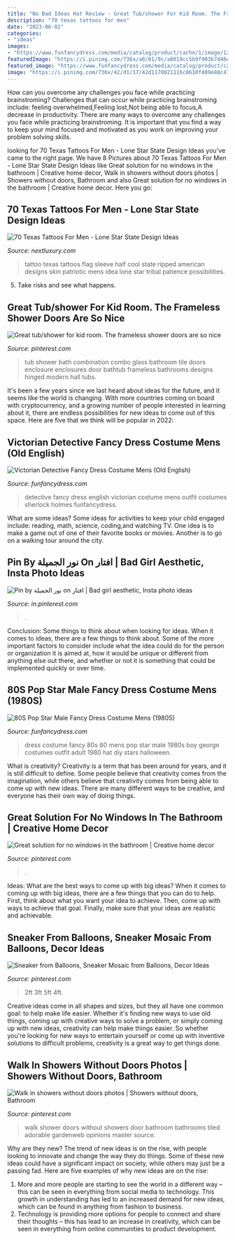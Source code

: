 ```yaml
---
title: "No Bad Ideas Hat Review - Great Tub/shower For Kid Room. The Frameless Shower Doors Are So Nice"
description: "70 texas tattoos for men"
date: "2023-06-02"
categories:
- "ideas"
images:
- "https://www.funfancydress.com/media/catalog/product/cache/1/image/1200x/040ec09b1e35df139433887a97daa66f/F/U/FUN2395.jpg"
featuredImage: "https://i.pinimg.com/736x/a0/01/9c/a0019cc5b9f903b7d46e9ece5e4c4b90.jpg"
featured_image: "https://www.funfancydress.com/media/catalog/product/cache/1/image/1200x/040ec09b1e35df139433887a97daa66f/F/U/FUN2431.jpg"
image: "https://i.pinimg.com/736x/42/d1/17/42d1170021116c8610f409e88c47c94d--walk-in-shower-no-door-bathroom-makeovers.jpg"
---
```



How can you overcome any challenges you face while practicing brainstroming?
Challenges that can occur while practicing brainstroming include: feeling overwhelmed,Feeling lost,Not being able to focus,A decrease in productivity. There are many ways to overcome any challenges you face while practicing brainstroming. It is important that you find a way to keep your mind focused and motivated as you work on improving your problem solving skills.

	

		
looking for 70 Texas Tattoos For Men - Lone Star State Design Ideas you've came to the right page. We have 8 Pictures about 70 Texas Tattoos For Men - Lone Star State Design Ideas like Great solution for no windows in the bathroom | Creative home decor, Walk in showers without doors photos | Showers without doors, Bathroom and also Great solution for no windows in the bathroom | Creative home decor. Here you go:
		
    
## 70 Texas Tattoos For Men - Lone Star State Design Ideas

<img loading=lazy src="http://nextluxury.com/wp-content/uploads/ripped-skin-half-sleeve-mens-texas-flag-tattoo-ideas.jpg" onerror="this.onerror=null;this.src='https://tse3.mm.bing.net/th?id=OIP.p-jKJLWqzfl6l4zR5bbnZwHaJ8&amp;pid=15.1';" alt="70 Texas Tattoos For Men - Lone Star State Design Ideas">

_Source: nextluxury.com_

>tattoo texas tattoos flag sleeve half cool state ripped american designs skin patriotic mens idea lone star tribal patience possibilities. 

	

5. Take risks and see what happens.

    
## Great Tub/shower For Kid Room. The Frameless Shower Doors Are So Nice

<img loading=lazy src="https://i.pinimg.com/736x/4c/51/96/4c5196f72b2d145fb5a39428f37af915.jpg" onerror="this.onerror=null;this.src='https://tse3.mm.bing.net/th?id=OIP.nOaxFZIF_eRaQjAPCwqt5QHaLI&amp;pid=15.1';" alt="Great tub/shower for kid room. The frameless shower doors are so nice">

_Source: pinterest.com_

>tub shower bath combination combo glass bathroom tile doors enclosure enclosures door bathtub frameless bathrooms designs hinged modern hall tubs. 

	

It's been a few years since we last heard about ideas for the future, and it seems like the world is changing. With more countries coming on board with cryptocurrency, and a growing number of people interested in learning about it, there are endless possibilities for new ideas to come out of this space. Here are five that we think will be popular in 2022: 

    
## Victorian Detective Fancy Dress Costume Mens (Old English)

<img loading=lazy src="https://www.funfancydress.com/media/catalog/product/cache/1/image/1200x/040ec09b1e35df139433887a97daa66f/F/U/FUN2431.jpg" onerror="this.onerror=null;this.src='https://tse1.mm.bing.net/th?id=OIP.DMp27lR7Nwu8IgvUPa2JtwHaKE&amp;pid=15.1';" alt="Victorian Detective Fancy Dress Costume Mens (Old English)">

_Source: funfancydress.com_

>detective fancy dress english victorian costume mens outfit costumes sherlock holmes funfancydress. 

	

What are some ideas?
Some ideas for activities to keep your child engaged include: reading, math, science, coding,and watching TV. One idea is to make a game out of one of their favorite books or movies. Another is to go on a walking tour around the city.

    
## Pin By نور الجميلة On افتار | Bad Girl Aesthetic, Insta Photo Ideas

<img loading=lazy src="https://i.pinimg.com/736x/17/2c/68/172c686a6580c0e3398e78f1a5151e19.jpg" onerror="this.onerror=null;this.src='https://tse2.mm.bing.net/th?id=OIP.MJaA27WynaOpdjiJj1xFcAHaHa&amp;pid=15.1';" alt="Pin by نور الجميلة on افتار | Bad girl aesthetic, Insta photo ideas">

_Source: in.pinterest.com_

>. 

	

Conclusion: Some things to think about when looking for ideas.
When it comes to ideas, there are a few things to think about. Some of the more important factors to consider include what the idea could do for the person or organization it is aimed at, how it would be unique or different from anything else out there, and whether or not it is something that could be implemented quickly or over time.

    
## 80S Pop Star Male Fancy Dress Costume Mens (1980S)

<img loading=lazy src="https://www.funfancydress.com/media/catalog/product/cache/1/image/1200x/040ec09b1e35df139433887a97daa66f/F/U/FUN2395.jpg" onerror="this.onerror=null;this.src='https://tse2.mm.bing.net/th?id=OIP.MbKeYkk1zRGlUrPfY1g0MgHaPf&amp;pid=15.1';" alt="80S Pop Star Male Fancy Dress Costume Mens (1980S)">

_Source: funfancydress.com_

>dress costume fancy 80s 80 mens pop star male 1980s boy george costumes outfit adult 1980 hat diy stars halloween. 

	

What is creativity?
Creativity is a term that has been around for years, and it is still difficult to define. Some people believe that creativity comes from the imagination, while others believe that creativity comes from being able to come up with new ideas. There are many different ways to be creative, and everyone has their own way of doing things.

    
## Great Solution For No Windows In The Bathroom | Creative Home Decor

<img loading=lazy src="https://i.pinimg.com/736x/a0/01/9c/a0019cc5b9f903b7d46e9ece5e4c4b90.jpg" onerror="this.onerror=null;this.src='https://tse3.mm.bing.net/th?id=OIP.LfE4K4AnmLCI0_sgl4wL8wHaK4&amp;pid=15.1';" alt="Great solution for no windows in the bathroom | Creative home decor">

_Source: pinterest.com_

>. 

	

Ideas: What are the best ways to come up with big ideas?
When it comes to coming up with big ideas, there are a few things that you can do to help. First, think about what you want your idea to achieve. Then, come up with ways to achieve that goal. Finally, make sure that your ideas are realistic and achievable.

    
## Sneaker From Balloons, Sneaker Mosaic From Balloons, Decor Ideas

<img loading=lazy src="https://i.pinimg.com/736x/e5/c8/a0/e5c8a0c00911cfc44a7268736690f9b5.jpg" onerror="this.onerror=null;this.src='https://tse3.mm.bing.net/th?id=OIP.qZbaXMeaajk5yrCNZMM7XQHaHa&amp;pid=15.1';" alt="Sneaker from Balloons, Sneaker Mosaic from Balloons, Decor Ideas">

_Source: pinterest.com_

>2ft 3ft 5ft 4ft. 

	

Creative ideas come in all shapes and sizes, but they all have one common goal: to help make life easier. Whether it's finding new ways to use old things, coming up with creative ways to solve a problem, or simply coming up with new ideas, creativity can help make things easier. So whether you're looking for new ways to entertain yourself or come up with inventive solutions to difficult problems, creativity is a great way to get things done.

    
## Walk In Showers Without Doors Photos | Showers Without Doors, Bathroom

<img loading=lazy src="https://i.pinimg.com/736x/42/d1/17/42d1170021116c8610f409e88c47c94d--walk-in-shower-no-door-bathroom-makeovers.jpg" onerror="this.onerror=null;this.src='https://tse1.mm.bing.net/th?id=OIP.kIj0q_1vKUkJydM_qeEnjwHaJ5&amp;pid=15.1';" alt="Walk in showers without doors photos | Showers without doors, Bathroom">

_Source: pinterest.com_

>walk shower doors without showers door bathroom bathrooms tiled adorable gardenweb opinions master source. 

	

Why are they new?
The trend of new ideas is on the rise, with people looking to innovate and change the way they do things. Some of these new ideas could have a significant impact on society, while others may just be a passing fad. Here are five examples of why new ideas are on the rise: 
1) More and more people are starting to see the world in a different way – this can be seen in everything from social media to technology. This growth in understanding has led to an increased demand for new ideas, which can be found in anything from fashion to business. 
2) Technology is providing more options for people to connect and share their thoughts – this has lead to an increase in creativity, which can be seen in everything from online communities to product development.

